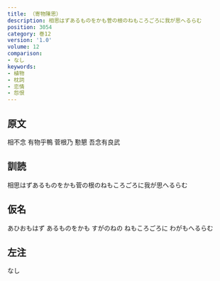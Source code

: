 ```yaml
---
title: （寄物陳思）
description: 相思はずあるものをかも菅の根のねもころごろに我が思へるらむ
position: 3054
category: 巻12
version: '1.0'
volume: 12
comparison:
- なし
keywords:
- 植物
- 枕詞
- 恋情
- 怨恨
---
```


## 原文

相不念 有物乎鴨 菅根乃 懃懇 吾念有良武

## 訓読

相思はずあるものをかも菅の根のねもころごろに我が思へるらむ

## 仮名

あひおもはず あるものをかも すがのねの ねもころごろに わがもへるらむ

## 左注

なし
